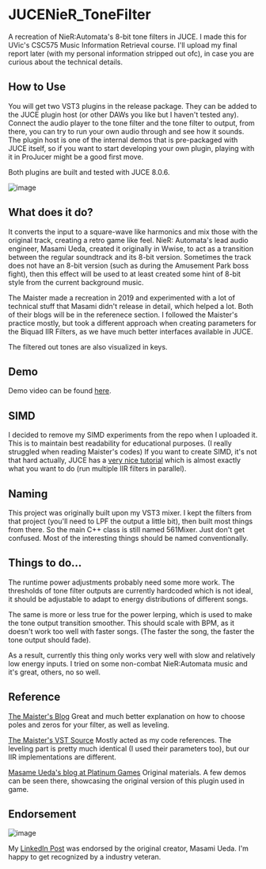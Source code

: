 # JUCENieR_ToneFilter
A recreation of NieR:Automata's 8-bit tone filters in JUCE. I made this for UVic's CSC575 Music Information Retrieval course. I'll upload my final report later (with my personal information stripped out ofc), in case you are curious about the technical details.

## How to Use
You will get two VST3 plugins in the release package. They can be added to the JUCE plugin host (or other DAWs you like but I haven't tested any). Connect the audio player to the tone filter and the tone filter to output, from there, you can try to run your own audio through and see how it sounds. The plugin host is one of the internal demos that is pre-packaged with JUCE itself, so if you want to start developing your own plugin, playing with it in ProJucer might be a good first move.

Both plugins are built and tested with JUCE 8.0.6.

![image](https://github.com/user-attachments/assets/d639d5f5-afff-4958-ad53-f413e3ba348e)

## What does it do?
It converts the input to a square-wave like harmonics and mix those with the original track, creating a retro game like feel.
NieR: Automata's lead audio engineer, Masami Ueda, created it originally in Wwise, to act as a transition between the regular soundtrack and its 8-bit version. Sometimes the track does not have an 8-bit version (such as during the Amusement Park boss fight), then this effect will be used to at least created some hint of 8-bit style from the current background music.

The Maister made a recreation in 2019 and experimented with a lot of technical stuff that Masami didn't release in detail, which helped a lot. Both of their blogs will be in the referenece section. I followed the Maister's practice mostly, but took a different approach when creating parameters for the Biquad IIR Filters, as we have much better interfaces available in JUCE.

The filtered out tones are also visualized in keys.

## Demo

Demo video can be found [here](https://www.youtube.com/watch?v=IuDy-JSWunI).

## SIMD

I decided to remove my SIMD experiments from the repo when I uploaded it. This is to maintain best readability for educational purposes. (I really struggled when reading Maister's codes)
If you want to create SIMD, it's not that hard actually, JUCE has a [very nice tutorial](https://juce.com/tutorials/tutorial_simd_register_optimisation/) which is almost exactly what you want to do (run multiple IIR filters in parallel).

## Naming

This project was originally built upon my VST3 mixer. I kept the filters from that project (you'll need to LPF the output a little bit), then built most things from there. So the main C++ class is still named 561Mixer. Just don't get confused. Most of the interesting things should be named conventionally.

## Things to do...
The runtime power adjustments probably need some more work. The thresholds of tone filter outputs are currently hardcoded which is not ideal, it should be adjustable to adapt to energy distributions of different songs.

The same is more or less true for the power lerping, which is used to make the tone output transition smoother. This should scale with BPM, as it doesn't work too well with faster songs. (The faster the song, the faster the tone output should fade).

As a result, currently this thing only works very well with slow and relatively low energy inputs. I tried on some non-combat NieR:Automata music and it's great, others, no so well.

## Reference
[The Maister's Blog](https://themaister.net/blog/2019/02/23/recreating-the-tone-filter-from-nierautomata/)
Great and much better explanation on how to choose poles and zeros for your filter, as well as leveling.

[The Maister's VST Source](https://github.com/Themaister/ToneFilterVST)
Mostly acted as my code references. The leveling part is pretty much identical (I used their parameters too), but our IIR implementations are different.

[Masame Ueda's blog at Platinum Games](https://www.platinumgames.com/official-blog/article/9581)
Original materials. A few demos can be seen there, showcasing the original version of this plugin used in game.

## Endorsement
![image](https://github.com/user-attachments/assets/f58093bb-855c-4096-8aee-c7157f19068e)

My [LinkedIn Post](https://www.linkedin.com/posts/zhixin-fang-131132192_i-tried-to-recreate-masami-ueda-sans-tone-activity-7319486409088593922-mhOo) was endorsed by the original creator, Masami Ueda.
I'm happy to get recognized by a industry veteran.

